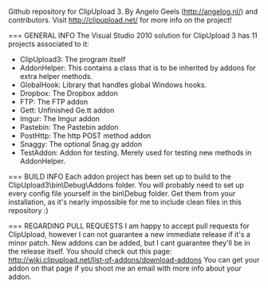 Github repository for ClipUpload 3.
By Angelo Geels (http://angelog.nl/) and contributors.
Visit http://clipupload.net/ for more info on the project!

=== GENERAL INFO
The Visual Studio 2010 solution for ClipUpload 3 has 11 projects associated to it:
 - ClipUpload3: The program itself
 - AddonHelper: This contains a class that is to be inherited by addons for extra helper methods.
 - GlobalHook: Library that handles global Windows hooks.
 - Dropbox: The Dropbox addon
 - FTP: The FTP addon
 - Gett: Unfinished Ge.tt addon
 - Imgur: The Imgur addon
 - Pastebin: The Pastebin addon
 - PostHttp: The http POST method addon
 - Snaggy: The optional Snag.gy addon
 - TestAddon: Addon for testing. Merely used for testing new methods in AddonHelper.

=== BUILD INFO
Each addon project has been set up to build to the ClipUpload3\bin\Debug\Addons folder. You will probably need to set up every config file yourself in the bin\Debug folder. Get them from your installation, as it's nearly impossible for me to include clean files in this repository :)

=== REGARDING PULL REQUESTS
I am happy to accept pull requests for ClipUpload, however I can not guarantee a new immediate release if it's a minor patch. New addons can be added, but I cant guarantee they'll be in the release itself. You should check out this page: http://wiki.clipupload.net/list-of-addons/download-addons You can get your addon on that page if you shoot me an email with more info about your addon.